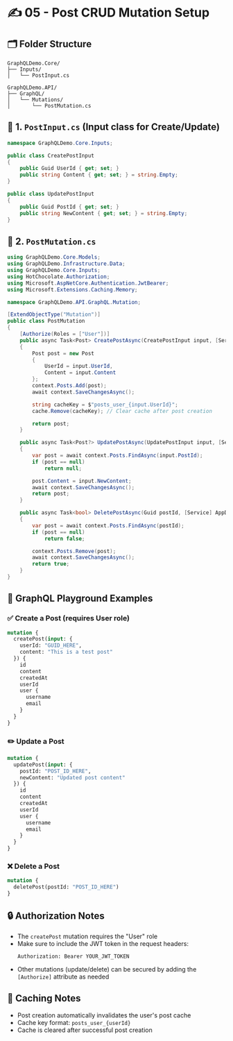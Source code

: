 # ✍️ 05 - Post CRUD Mutation Setup

## 🗂️ Folder Structure

```
GraphQLDemo.Core/
├── Inputs/
│   └── PostInput.cs

GraphQLDemo.API/
├── GraphQL/
│   └── Mutations/
│       └── PostMutation.cs
```

## 📌 1. `PostInput.cs` (Input class for Create/Update)

```csharp
namespace GraphQLDemo.Core.Inputs;

public class CreatePostInput
{
    public Guid UserId { get; set; }
    public string Content { get; set; } = string.Empty;
}

public class UpdatePostInput
{
    public Guid PostId { get; set; }
    public string NewContent { get; set; } = string.Empty;
}
```

## 📌 2. `PostMutation.cs`

```csharp
using GraphQLDemo.Core.Models;
using GraphQLDemo.Infrastructure.Data;
using GraphQLDemo.Core.Inputs;
using HotChocolate.Authorization;
using Microsoft.AspNetCore.Authentication.JwtBearer;
using Microsoft.Extensions.Caching.Memory;

namespace GraphQLDemo.API.GraphQL.Mutation;

[ExtendObjectType("Mutation")]
public class PostMutation
{
    [Authorize(Roles = ["User"])]
    public async Task<Post> CreatePostAsync(CreatePostInput input, [Service] AppDbContext context, [Service] IMemoryCache cache)
    {
        Post post = new Post
        {
            UserId = input.UserId,
            Content = input.Content
        };
        context.Posts.Add(post);
        await context.SaveChangesAsync();

        string cacheKey = $"posts_user_{input.UserId}";
        cache.Remove(cacheKey); // Clear cache after post creation

        return post;
    }

    public async Task<Post?> UpdatePostAsync(UpdatePostInput input, [Service] AppDbContext context)
    {
        var post = await context.Posts.FindAsync(input.PostId);
        if (post == null)
            return null;

        post.Content = input.NewContent;
        await context.SaveChangesAsync();
        return post;
    }

    public async Task<bool> DeletePostAsync(Guid postId, [Service] AppDbContext context)
    {
        var post = await context.Posts.FindAsync(postId);
        if (post == null)
            return false;

        context.Posts.Remove(post);
        await context.SaveChangesAsync();
        return true;
    }
}
```

## 🧪 GraphQL Playground Examples

### ✅ Create a Post (requires User role)

```graphql
mutation {
  createPost(input: {
    userId: "GUID_HERE",
    content: "This is a test post"
  }) {
    id
    content
    createdAt
    userId
    user {
      username
      email
    }
  }
}
```

### ✏️ Update a Post

```graphql
mutation {
  updatePost(input: {
    postId: "POST_ID_HERE",
    newContent: "Updated post content"
  }) {
    id
    content
    createdAt
    userId
    user {
      username
      email
    }
  }
}
```

### ❌ Delete a Post

```graphql
mutation {
  deletePost(postId: "POST_ID_HERE")
}
```

## 🔒 Authorization Notes

- The `createPost` mutation requires the "User" role
- Make sure to include the JWT token in the request headers:
  ```
  Authorization: Bearer YOUR_JWT_TOKEN
  ```
- Other mutations (update/delete) can be secured by adding the `[Authorize]` attribute as needed

## 💾 Caching Notes

- Post creation automatically invalidates the user's post cache
- Cache key format: `posts_user_{userId}`
- Cache is cleared after successful post creation





